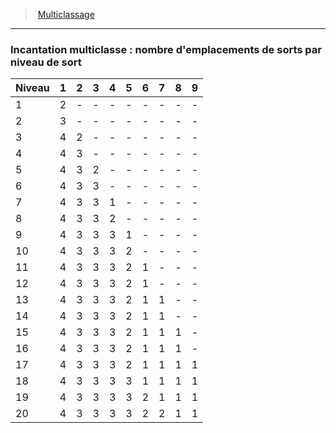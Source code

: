 ﻿---
!GenericItem
Name: "Incantation multiclasse : nombre d'emplacements de sorts par niveau de sort"
Id: multiclassing_hd.md#incantation-multiclasse--nombre-demplacements-de-sorts-par-niveau-de-sort
ParentLink: multiclassing_hd.md#multiclassage
ParentName: Multiclassage
NameLevel: 3
Attributes:
  Name: "Incantation multiclasse : nombre d'emplacements de sorts par niveau de sort"
  Markdown: >+
    ### <!--Name-->Incantation multiclasse : nombre d'emplacements de sorts par niveau de sort<!--/Name-->


    |Niveau|1|2|3|4|5|6|7|8|9|

    |---|---|---|---|---|---|---|---|---|---|

    |1|2|-|-|-|-|-|-|-|-|

    |2|3|-|-|-|-|-|-|-|-|

    |3|4|2|-|-|-|-|-|-|-|

    |4|4|3|-|-|-|-|-|-|-|

    |5|4|3|2|-|-|-|-|-|-|

    |6|4|3|3|-|-|-|-|-|-|

    |7|4|3|3|1|-|-|-|-|-|

    |8|4|3|3|2|-|-|-|-|-|

    |9|4|3|3|3|1|-|-|-|-|

    |10|4|3|3|3|2|-|-|-|-|

    |11|4|3|3|3|2|1|-|-|-|

    |12|4|3|3|3|2|1|-|-|-|

    |13|4|3|3|3|2|1|1|-|-|

    |14|4|3|3|3|2|1|1|-|-|

    |15|4|3|3|3|2|1|1|1|-|

    |16|4|3|3|3|2|1|1|1|-|

    |17|4|3|3|3|2|1|1|1|1|

    |18|4|3|3|3|3|1|1|1|1|

    |19|4|3|3|3|3|2|1|1|1|

    |20|4|3|3|3|3|2|2|1|1|

AttributesDictionary: >+
  Name: "Incantation multiclasse : nombre d'emplacements de sorts par niveau de sort"

  Markdown: >+

    ### <!--Name-->Incantation multiclasse : nombre d'emplacements de sorts par niveau de sort<!--/Name-->





    |Niveau|1|2|3|4|5|6|7|8|9|



    |---|---|---|---|---|---|---|---|---|---|



    |1|2|-|-|-|-|-|-|-|-|



    |2|3|-|-|-|-|-|-|-|-|



    |3|4|2|-|-|-|-|-|-|-|



    |4|4|3|-|-|-|-|-|-|-|



    |5|4|3|2|-|-|-|-|-|-|



    |6|4|3|3|-|-|-|-|-|-|



    |7|4|3|3|1|-|-|-|-|-|



    |8|4|3|3|2|-|-|-|-|-|



    |9|4|3|3|3|1|-|-|-|-|



    |10|4|3|3|3|2|-|-|-|-|



    |11|4|3|3|3|2|1|-|-|-|



    |12|4|3|3|3|2|1|-|-|-|



    |13|4|3|3|3|2|1|1|-|-|



    |14|4|3|3|3|2|1|1|-|-|



    |15|4|3|3|3|2|1|1|1|-|



    |16|4|3|3|3|2|1|1|1|-|



    |17|4|3|3|3|2|1|1|1|1|



    |18|4|3|3|3|3|1|1|1|1|



    |19|4|3|3|3|3|2|1|1|1|



    |20|4|3|3|3|3|2|2|1|1|



---
> [Multiclassage](hd_multiclassing.md)

---

### Incantation multiclasse : nombre d'emplacements de sorts par niveau de sort

|Niveau|1|2|3|4|5|6|7|8|9|
|---|---|---|---|---|---|---|---|---|---|
|1|2|-|-|-|-|-|-|-|-|
|2|3|-|-|-|-|-|-|-|-|
|3|4|2|-|-|-|-|-|-|-|
|4|4|3|-|-|-|-|-|-|-|
|5|4|3|2|-|-|-|-|-|-|
|6|4|3|3|-|-|-|-|-|-|
|7|4|3|3|1|-|-|-|-|-|
|8|4|3|3|2|-|-|-|-|-|
|9|4|3|3|3|1|-|-|-|-|
|10|4|3|3|3|2|-|-|-|-|
|11|4|3|3|3|2|1|-|-|-|
|12|4|3|3|3|2|1|-|-|-|
|13|4|3|3|3|2|1|1|-|-|
|14|4|3|3|3|2|1|1|-|-|
|15|4|3|3|3|2|1|1|1|-|
|16|4|3|3|3|2|1|1|1|-|
|17|4|3|3|3|2|1|1|1|1|
|18|4|3|3|3|3|1|1|1|1|
|19|4|3|3|3|3|2|1|1|1|
|20|4|3|3|3|3|2|2|1|1|

